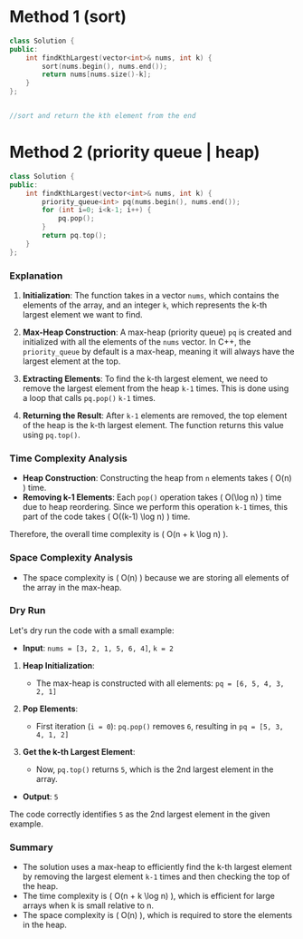 # Method 1 (sort)
```cpp
class Solution {
public:
    int findKthLargest(vector<int>& nums, int k) {
        sort(nums.begin(), nums.end());
        return nums[nums.size()-k];
    }
};


//sort and return the kth element from the end
```


# Method 2 (priority queue | heap)
```cpp
class Solution {
public:
    int findKthLargest(vector<int>& nums, int k) {
        priority_queue<int> pq(nums.begin(), nums.end());
        for (int i=0; i<k-1; i++) {
            pq.pop();
        }
        return pq.top();
    }
};
```
### Explanation

1. **Initialization**: The function takes in a vector `nums`, which contains the elements of the array, and an integer `k`, which represents the k-th largest element we want to find.
  
2. **Max-Heap Construction**: A max-heap (priority queue) `pq` is created and initialized with all the elements of the `nums` vector. In C++, the `priority_queue` by default is a max-heap, meaning it will always have the largest element at the top.

3. **Extracting Elements**: To find the k-th largest element, we need to remove the largest element from the heap `k-1` times. This is done using a loop that calls `pq.pop()` `k-1` times.

4. **Returning the Result**: After `k-1` elements are removed, the top element of the heap is the k-th largest element. The function returns this value using `pq.top()`.

### Time Complexity Analysis

- **Heap Construction**: Constructing the heap from `n` elements takes \( O(n) \) time.
- **Removing k-1 Elements**: Each `pop()` operation takes \( O(\log n) \) time due to heap reordering. Since we perform this operation `k-1` times, this part of the code takes \( O((k-1) \log n) \) time.

Therefore, the overall time complexity is \( O(n + k \log n) \).

### Space Complexity Analysis

- The space complexity is \( O(n) \) because we are storing all elements of the array in the max-heap.

### Dry Run

Let's dry run the code with a small example:

- **Input**: `nums = [3, 2, 1, 5, 6, 4]`, `k = 2`

1. **Heap Initialization**:
   - The max-heap is constructed with all elements: `pq = [6, 5, 4, 3, 2, 1]`
   
2. **Pop Elements**:
   - First iteration (`i = 0`): `pq.pop()` removes `6`, resulting in `pq = [5, 3, 4, 1, 2]`
   
3. **Get the k-th Largest Element**:
   - Now, `pq.top()` returns `5`, which is the 2nd largest element in the array.

- **Output**: `5`

The code correctly identifies `5` as the 2nd largest element in the given example.

### Summary

- The solution uses a max-heap to efficiently find the k-th largest element by removing the largest element `k-1` times and then checking the top of the heap.
- The time complexity is \( O(n + k \log n) \), which is efficient for large arrays when k is small relative to n.
- The space complexity is \( O(n) \), which is required to store the elements in the heap.
